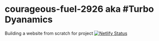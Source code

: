 # courageous-fuel-2926 aka #Turbo Dyanamics
Building a website from scratch for project
[![Netlify Status](https://api.netlify.com/api/v1/badges/73288c35-c7c5-45bf-8211-e943a9efbd1d/deploy-status)](https://app.netlify.com/sites/hilarious-boba-7f8ece/deploys)
